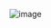 
![image](https://user-images.githubusercontent.com/81006587/198918916-5a48486e-eb32-4767-ace3-7a63f8e14066.png)
